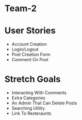 # Team-2

# User Stories
- Account Creation
- Login/Logout
- Post Creation Form
- Comment On Post

# Stretch Goals
- Interacting With Comments
- Extra Categories
- An Admin That Can Delete Posts
- Searching Utility
- Link To Resteraunts
